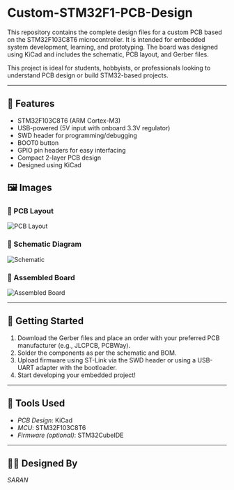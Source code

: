 # Custom-STM32F1-PCB-Design
This repository contains the complete design files for a custom PCB based on the STM32F103C8T6 microcontroller. It is intended for embedded system development, learning, and prototyping. The board was designed using KiCad and includes the schematic, PCB layout, and Gerber files.

This project is ideal for students, hobbyists, or professionals looking to understand PCB design or build STM32-based projects.

---

## 🔧 Features

- STM32F103C8T6 (ARM Cortex-M3)
- USB-powered (5V input with onboard 3.3V regulator)
- SWD header for programming/debugging
- BOOT0 button
- GPIO pin headers for easy interfacing
- Compact 2-layer PCB design
- Designed using KiCad

## 🖼 Images

### 📐 PCB Layout
![PCB Layout](images/pcb_layout.png)

### 📑 Schematic Diagram
![Schematic](images/schematic.png)

### 🧰 Assembled Board
![Assembled Board](images/project.jpg)

---

## 🚀 Getting Started

1. Download the Gerber files and place an order with your preferred PCB manufacturer (e.g., JLCPCB, PCBWay).
2. Solder the components as per the schematic and BOM.
3. Upload firmware using ST-Link via the SWD header or using a USB-UART adapter with the bootloader.
4. Start developing your embedded project!

---

## 📌 Tools Used

- *PCB Design*: KiCad
- *MCU*: STM32F103C8T6
- *Firmware (optional)*: STM32CubeIDE

---

## 👨‍💻 Designed By
 *SARAN*
